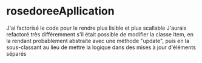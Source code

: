 # rosedoreeApllication


J'ai factorisé le code pour le rendre plus lisible et plus scallable 
J'aurais refactoré très différemment s'il était possible de modifier la classe Item, 
en la rendant probablement abstraite avec une méthode "update", 
puis en la sous-classant au lieu de mettre la logique dans des mises à jour d'éléments séparés
